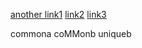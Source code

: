 [another link1](test-small/pga.md) [link2](test-small/pge.md) [link3](test-small/pgf.md)

commona
coMMonb
uniqueb